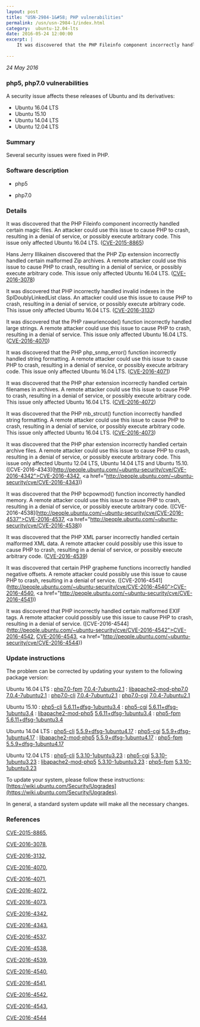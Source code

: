 ```yaml
---
layout: post
title: "USN-2984-1&#58; PHP vulnerabilities"
permalink: /usn/usn-2984-1/index.html
category:  ubuntu-12.04-lts
date: 2016-05-24 12:00:00
excerpt: |
    It was discovered that the PHP Fileinfo component incorrectly handled certain magic files. An attacker could use this issue to cause PHP to crash, resulting in a denial of service, or possibly execute arbitrary code. This issue only affected Ubuntu 16.04 LTS. ([CVE-2015-8865](http://people.ubuntu.com/~ubuntu-security/cve/CVE-2015-8865))
    
--- 
```

 
 

*24 May 2016*

### php5, php7.0 vulnerabilities

A security issue affects these releases of Ubuntu and its derivatives:

* Ubuntu 16.04 LTS
* Ubuntu 15.10
* Ubuntu 14.04 LTS
* Ubuntu 12.04 LTS

### Summary

Several security issues were fixed in PHP. 

### Software description

* php5 

* php7.0 

### Details

It was discovered that the PHP Fileinfo component incorrectly handled certain magic files. An attacker could use this issue to cause PHP to crash, resulting in a denial of service, or possibly execute arbitrary code. This issue only affected Ubuntu 16.04 LTS. ([CVE-2015-8865](http://people.ubuntu.com/~ubuntu-security/cve/CVE-2015-8865))

Hans Jerry Illikainen discovered that the PHP Zip extension incorrectly handled certain malformed Zip archives. A remote attacker could use this issue to cause PHP to crash, resulting in a denial of service, or possibly execute arbitrary code. This issue only affected Ubuntu 16.04 LTS. ([CVE-2016-3078](http://people.ubuntu.com/~ubuntu-security/cve/CVE-2016-3078))

It was discovered that PHP incorrectly handled invalid indexes in the SplDoublyLinkedList class. An attacker could use this issue to cause PHP to crash, resulting in a denial of service, or possibly execute arbitrary code. This issue only affected Ubuntu 16.04 LTS. ([CVE-2016-3132](http://people.ubuntu.com/~ubuntu-security/cve/CVE-2016-3132))

It was discovered that the PHP rawurlencode() function incorrectly handled large strings. A remote attacker could use this issue to cause PHP to crash, resulting in a denial of service. This issue only affected Ubuntu 16.04 LTS. ([CVE-2016-4070](http://people.ubuntu.com/~ubuntu-security/cve/CVE-2016-4070))

It was discovered that the PHP php_snmp_error() function incorrectly handled string formatting. A remote attacker could use this issue to cause PHP to crash, resulting in a denial of service, or possibly execute arbitrary code. This issue only affected Ubuntu 16.04 LTS. ([CVE-2016-4071](http://people.ubuntu.com/~ubuntu-security/cve/CVE-2016-4071))

It was discovered that the PHP phar extension incorrectly handled certain filenames in archives. A remote attacker could use this issue to cause PHP to crash, resulting in a denial of service, or possibly execute arbitrary code. This issue only affected Ubuntu 16.04 LTS. ([CVE-2016-4072](http://people.ubuntu.com/~ubuntu-security/cve/CVE-2016-4072))

It was discovered that the PHP mb_strcut() function incorrectly handled string formatting. A remote attacker could use this issue to cause PHP to crash, resulting in a denial of service, or possibly execute arbitrary code. This issue only affected Ubuntu 16.04 LTS. ([CVE-2016-4073](http://people.ubuntu.com/~ubuntu-security/cve/CVE-2016-4073))

It was discovered that the PHP phar extension incorrectly handled certain archive files. A remote attacker could use this issue to cause PHP to crash, resulting in a denial of service, or possibly execute arbitrary code. This issue only affected Ubuntu 12.04 LTS, Ubuntu 14.04 LTS and Ubuntu 15.10. ([CVE-2016-4343](http://people.ubuntu.com/~ubuntu-security/cve/CVE-2016-4342">CVE-2016-4342</a>, <a href="http://people.ubuntu.com/~ubuntu-security/cve/CVE-2016-4343))

It was discovered that the PHP bcpowmod() function incorrectly handled memory. A remote attacker could use this issue to cause PHP to crash, resulting in a denial of service, or possibly execute arbitrary code. ([CVE-2016-4538](http://people.ubuntu.com/~ubuntu-security/cve/CVE-2016-4537">CVE-2016-4537</a>, <a href="http://people.ubuntu.com/~ubuntu-security/cve/CVE-2016-4538))

It was discovered that the PHP XML parser incorrectly handled certain malformed XML data. A remote attacker could possibly use this issue to cause PHP to crash, resulting in a denial of service, or possibly execute arbitrary code. ([CVE-2016-4539](http://people.ubuntu.com/~ubuntu-security/cve/CVE-2016-4539))

It was discovered that certain PHP grapheme functions incorrectly handled negative offsets. A remote attacker could possibly use this issue to cause PHP to crash, resulting in a denial of service. ([CVE-2016-4541](http://people.ubuntu.com/~ubuntu-security/cve/CVE-2016-4540">CVE-2016-4540</a>, <a href="http://people.ubuntu.com/~ubuntu-security/cve/CVE-2016-4541))

It was discovered that PHP incorrectly handled certain malformed EXIF tags. A remote attacker could possibly use this issue to cause PHP to crash, resulting in a denial of service. ([CVE-2016-4544](http://people.ubuntu.com/~ubuntu-security/cve/CVE-2016-4542">CVE-2016-4542</a>, <a href="http://people.ubuntu.com/~ubuntu-security/cve/CVE-2016-4543">CVE-2016-4543</a>, <a href="http://people.ubuntu.com/~ubuntu-security/cve/CVE-2016-4544)) 

### Update instructions

The problem can be corrected by updating your system to the following package version:

Ubuntu 16.04 LTS
 : [php7.0-fpm](https://launchpad.net/ubuntu/+source/php7.0) <span> [7.0.4-7ubuntu2.1](https://launchpad.net/ubuntu/+source/php7.0/7.0.4-7ubuntu2.1) </span> 
 : [libapache2-mod-php7.0](https://launchpad.net/ubuntu/+source/php7.0) <span> [7.0.4-7ubuntu2.1](https://launchpad.net/ubuntu/+source/php7.0/7.0.4-7ubuntu2.1) </span> 
 : [php7.0-cli](https://launchpad.net/ubuntu/+source/php7.0) <span> [7.0.4-7ubuntu2.1](https://launchpad.net/ubuntu/+source/php7.0/7.0.4-7ubuntu2.1) </span> 
 : [php7.0-cgi](https://launchpad.net/ubuntu/+source/php7.0) <span> [7.0.4-7ubuntu2.1](https://launchpad.net/ubuntu/+source/php7.0/7.0.4-7ubuntu2.1) </span> 

Ubuntu 15.10
 : [php5-cli](https://launchpad.net/ubuntu/+source/php5) <span> [5.6.11+dfsg-1ubuntu3.4](https://launchpad.net/ubuntu/+source/php5/5.6.11+dfsg-1ubuntu3.4) </span> 
 : [php5-cgi](https://launchpad.net/ubuntu/+source/php5) <span> [5.6.11+dfsg-1ubuntu3.4](https://launchpad.net/ubuntu/+source/php5/5.6.11+dfsg-1ubuntu3.4) </span> 
 : [libapache2-mod-php5](https://launchpad.net/ubuntu/+source/php5) <span> [5.6.11+dfsg-1ubuntu3.4](https://launchpad.net/ubuntu/+source/php5/5.6.11+dfsg-1ubuntu3.4) </span> 
 : [php5-fpm](https://launchpad.net/ubuntu/+source/php5) <span> [5.6.11+dfsg-1ubuntu3.4](https://launchpad.net/ubuntu/+source/php5/5.6.11+dfsg-1ubuntu3.4) </span> 

Ubuntu 14.04 LTS
 : [php5-cli](https://launchpad.net/ubuntu/+source/php5) <span> [5.5.9+dfsg-1ubuntu4.17](https://launchpad.net/ubuntu/+source/php5/5.5.9+dfsg-1ubuntu4.17) </span> 
 : [php5-cgi](https://launchpad.net/ubuntu/+source/php5) <span> [5.5.9+dfsg-1ubuntu4.17](https://launchpad.net/ubuntu/+source/php5/5.5.9+dfsg-1ubuntu4.17) </span> 
 : [libapache2-mod-php5](https://launchpad.net/ubuntu/+source/php5) <span> [5.5.9+dfsg-1ubuntu4.17](https://launchpad.net/ubuntu/+source/php5/5.5.9+dfsg-1ubuntu4.17) </span> 
 : [php5-fpm](https://launchpad.net/ubuntu/+source/php5) <span> [5.5.9+dfsg-1ubuntu4.17](https://launchpad.net/ubuntu/+source/php5/5.5.9+dfsg-1ubuntu4.17) </span> 

Ubuntu 12.04 LTS
 : [php5-cli](https://launchpad.net/ubuntu/+source/php5) <span> [5.3.10-1ubuntu3.23](https://launchpad.net/ubuntu/+source/php5/5.3.10-1ubuntu3.23) </span> 
 : [php5-cgi](https://launchpad.net/ubuntu/+source/php5) <span> [5.3.10-1ubuntu3.23](https://launchpad.net/ubuntu/+source/php5/5.3.10-1ubuntu3.23) </span> 
 : [libapache2-mod-php5](https://launchpad.net/ubuntu/+source/php5) <span> [5.3.10-1ubuntu3.23](https://launchpad.net/ubuntu/+source/php5/5.3.10-1ubuntu3.23) </span> 
 : [php5-fpm](https://launchpad.net/ubuntu/+source/php5) <span> [5.3.10-1ubuntu3.23](https://launchpad.net/ubuntu/+source/php5/5.3.10-1ubuntu3.23) </span> 

To update your system, please follow these instructions: [https://wiki.ubuntu.com/Security/Upgrades](https://wiki.ubuntu.com/Security/Upgrades).

In general, a standard system update will make all the necessary changes. 

### References

 
 [CVE-2015-8865](http://people.ubuntu.com/~ubuntu-security/cve/CVE-2015-8865), 

 [CVE-2016-3078](http://people.ubuntu.com/~ubuntu-security/cve/CVE-2016-3078), 

 [CVE-2016-3132](http://people.ubuntu.com/~ubuntu-security/cve/CVE-2016-3132), 

 [CVE-2016-4070](http://people.ubuntu.com/~ubuntu-security/cve/CVE-2016-4070), 

 [CVE-2016-4071](http://people.ubuntu.com/~ubuntu-security/cve/CVE-2016-4071), 

 [CVE-2016-4072](http://people.ubuntu.com/~ubuntu-security/cve/CVE-2016-4072), 

 [CVE-2016-4073](http://people.ubuntu.com/~ubuntu-security/cve/CVE-2016-4073), 

 [CVE-2016-4342](http://people.ubuntu.com/~ubuntu-security/cve/CVE-2016-4342), 

 [CVE-2016-4343](http://people.ubuntu.com/~ubuntu-security/cve/CVE-2016-4343), 

 [CVE-2016-4537](http://people.ubuntu.com/~ubuntu-security/cve/CVE-2016-4537), 

 [CVE-2016-4538](http://people.ubuntu.com/~ubuntu-security/cve/CVE-2016-4538), 

 [CVE-2016-4539](http://people.ubuntu.com/~ubuntu-security/cve/CVE-2016-4539), 

 [CVE-2016-4540](http://people.ubuntu.com/~ubuntu-security/cve/CVE-2016-4540), 

 [CVE-2016-4541](http://people.ubuntu.com/~ubuntu-security/cve/CVE-2016-4541), 

 [CVE-2016-4542](http://people.ubuntu.com/~ubuntu-security/cve/CVE-2016-4542), 

 [CVE-2016-4543](http://people.ubuntu.com/~ubuntu-security/cve/CVE-2016-4543), 

 [CVE-2016-4544](http://people.ubuntu.com/~ubuntu-security/cve/CVE-2016-4544)
 

